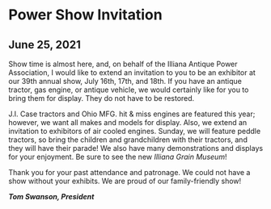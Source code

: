 # Power Show Invitation

## June 25, 2021

Show time is almost here, and, on behalf of the Illiana Antique Power Association, I would like to extend an invitation to you to be an exhibitor at our 39th annual show, July 16th, 17th, and 18th. If you have an antique tractor, gas engine, or antique vehicle, we would certainly like for you to bring them for display. They do not have to be restored.

J.I. Case tractors and Ohio MFG. hit & miss engines are featured this year; however, we want all makes and models for display. Also, we extend an invitation to exhibitors of air cooled engines. Sunday, we will feature peddle tractors, so bring the children and grandchildren with their tractors, and they will have their parade! We also have many demonstrations and displays for your enjoyment. Be sure to see the new *Illiana Grain Museum*!

Thank you for your past attendance and patronage. We could not have a show without your exhibits. We are proud of our family-friendly show!

***Tom Swanson, President***
